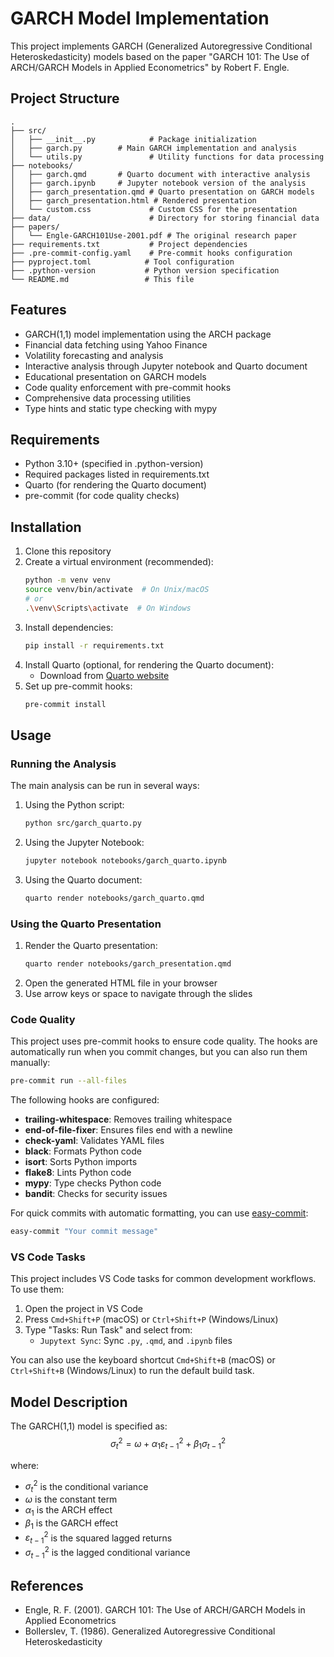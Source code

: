 # GARCH Model Implementation

This project implements GARCH (Generalized Autoregressive Conditional Heteroskedasticity) models based on the paper "GARCH 101: The Use of ARCH/GARCH Models in Applied Econometrics" by Robert F. Engle.

## Project Structure

```
.
├── src/
│   ├── __init__.py            # Package initialization
│   ├── garch.py        # Main GARCH implementation and analysis
│   └── utils.py               # Utility functions for data processing
├── notebooks/
│   ├── garch.qmd       # Quarto document with interactive analysis
│   ├── garch.ipynb     # Jupyter notebook version of the analysis
│   ├── garch_presentation.qmd # Quarto presentation on GARCH models
│   ├── garch_presentation.html # Rendered presentation
│   └── custom.css             # Custom CSS for the presentation
├── data/                      # Directory for storing financial data
├── papers/
│   └── Engle-GARCH101Use-2001.pdf # The original research paper
├── requirements.txt           # Project dependencies
├── .pre-commit-config.yaml    # Pre-commit hooks configuration
├── pyproject.toml            # Tool configuration
├── .python-version           # Python version specification
└── README.md                 # This file
```

## Features

- GARCH(1,1) model implementation using the ARCH package
- Financial data fetching using Yahoo Finance
- Volatility forecasting and analysis
- Interactive analysis through Jupyter notebook and Quarto document
- Educational presentation on GARCH models
- Code quality enforcement with pre-commit hooks
- Comprehensive data processing utilities
- Type hints and static type checking with mypy

## Requirements

- Python 3.10+ (specified in .python-version)
- Required packages listed in requirements.txt
- Quarto (for rendering the Quarto document)
- pre-commit (for code quality checks)

## Installation

1. Clone this repository
2. Create a virtual environment (recommended):
   ```bash
   python -m venv venv
   source venv/bin/activate  # On Unix/macOS
   # or
   .\venv\Scripts\activate  # On Windows
   ```
3. Install dependencies:
   ```bash
   pip install -r requirements.txt
   ```
4. Install Quarto (optional, for rendering the Quarto document):
   - Download from [Quarto website](https://quarto.org/docs/get-started/)
5. Set up pre-commit hooks:
   ```bash
   pre-commit install
   ```

## Usage

### Running the Analysis

The main analysis can be run in several ways:

1. Using the Python script:
   ```bash
   python src/garch_quarto.py
   ```

2. Using the Jupyter Notebook:
   ```bash
   jupyter notebook notebooks/garch_quarto.ipynb
   ```

3. Using the Quarto document:
   ```bash
   quarto render notebooks/garch_quarto.qmd
   ```

### Using the Quarto Presentation

1. Render the Quarto presentation:
   ```bash
   quarto render notebooks/garch_presentation.qmd
   ```
2. Open the generated HTML file in your browser
3. Use arrow keys or space to navigate through the slides

### Code Quality

This project uses pre-commit hooks to ensure code quality. The hooks are automatically run when you commit changes, but you can also run them manually:

```bash
pre-commit run --all-files
```

The following hooks are configured:
- **trailing-whitespace**: Removes trailing whitespace
- **end-of-file-fixer**: Ensures files end with a newline
- **check-yaml**: Validates YAML files
- **black**: Formats Python code
- **isort**: Sorts Python imports
- **flake8**: Lints Python code
- **mypy**: Type checks Python code
- **bandit**: Checks for security issues

For quick commits with automatic formatting, you can use [easy-commit](https://pypi.org/project/easy-commit/):

```bash
easy-commit "Your commit message"
```

### VS Code Tasks

This project includes VS Code tasks for common development workflows. To use them:

1. Open the project in VS Code
2. Press `Cmd+Shift+P` (macOS) or `Ctrl+Shift+P` (Windows/Linux)
3. Type "Tasks: Run Task" and select from:
   - `Jupytext Sync`: Sync `.py`, `.qmd`, and `.ipynb` files

You can also use the keyboard shortcut `Cmd+Shift+B` (macOS) or `Ctrl+Shift+B` (Windows/Linux) to run the default build task.

## Model Description

The GARCH(1,1) model is specified as:
$$\sigma_t^2 = \omega + \alpha_1 \varepsilon_{t-1}^2 + \beta_1 \sigma_{t-1}^2$$

where:
- $\sigma_t^2$ is the conditional variance
- $\omega$ is the constant term
- $\alpha_1$ is the ARCH effect
- $\beta_1$ is the GARCH effect
- $\varepsilon_{t-1}^2$ is the squared lagged returns
- $\sigma_{t-1}^2$ is the lagged conditional variance

## References

- Engle, R. F. (2001). GARCH 101: The Use of ARCH/GARCH Models in Applied Econometrics
- Bollerslev, T. (1986). Generalized Autoregressive Conditional Heteroskedasticity
